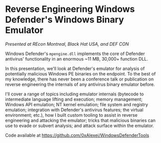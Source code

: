 
# Reverse Engineering Windows Defender's Windows Binary Emulator

*Presented at REcon Montreal, Black Hat USA, and DEF CON*

Windows Defender's `mpengine.dll` implements the core of Defender antivirus' functionality in an enormous ~11 MB, 30,000+ function DLL. 

In this presentation, we'll look at Defender's emulator for analysis of potentially malicious Windows PE binaries on the endpoint. To the best of my knowledge, there has never been a conference talk or publication on reverse engineering the internals of any antivirus binary emulator before.

I'll cover a range of topics including emulator internals (bytecode to intermediate language lifting and execution; memory management; Windows API emulation; NT kernel emulation; file system and registry emulation; integration with Defender's antivirus features; the virtual environment; etc.), how I built custom tooling to assist in reverse engineering and attacking the emulator; tricks that malicious binaries can use to evade or subvert analysis; and attack surface within the emulator. 

Code available at <https://github.com/0xAlexei/WindowsDefenderTools>
